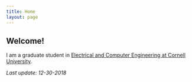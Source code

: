 ```yaml
---
title: Home
layout: page
---
```


## Welcome!

I am a graduate student in [Electrical and Computer Engineering at Cornell University](https://www.ece.cornell.edu/).<!--- I have been working under [Prof. Lang Tong](https://people.ece.cornell.edu/ltong/) applying machine learning to state estimation and, previously, under [Prof. Ross Baldick](https://users.ece.utexas.edu/~baldick/) implementing a control for a solar powered water pump that operated off-grid. You can find more about these [here](research-projects.html). My future work involves `<<anything-useful> && <anything-challenging>>`. --->

_Last update: 12-30-2018_
